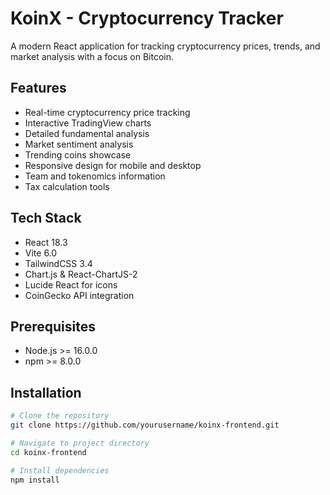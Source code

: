 # KoinX - Cryptocurrency Tracker

A modern React application for tracking cryptocurrency prices, trends, and market analysis with a focus on Bitcoin.

## Features

- Real-time cryptocurrency price tracking
- Interactive TradingView charts
- Detailed fundamental analysis
- Market sentiment analysis
- Trending coins showcase
- Responsive design for mobile and desktop
- Team and tokenomics information
- Tax calculation tools

## Tech Stack

- React 18.3
- Vite 6.0
- TailwindCSS 3.4
- Chart.js & React-ChartJS-2
- Lucide React for icons
- CoinGecko API integration

## Prerequisites

- Node.js >= 16.0.0
- npm >= 8.0.0

## Installation

```sh
# Clone the repository
git clone https://github.com/yourusername/koinx-frontend.git

# Navigate to project directory
cd koinx-frontend

# Install dependencies
npm install
